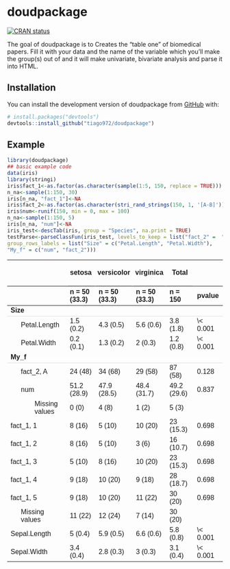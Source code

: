 
<!-- README.md is generated from README.Rmd. Please edit that file -->

# doudpackage

<!-- badges: start -->

[![CRAN
status](https://www.r-pkg.org/badges/version/doudpackage)](https://CRAN.R-project.org/package=doudpackage)
<!-- badges: end -->

The goal of doudpackage is to Creates the “table one” of biomedical
papers. Fill it with your data and the name of the variable which you’ll
make the group(s) out of and it will make univariate, bivariate analysis
and parse it into HTML.

## Installation

You can install the development version of doudpackage from
[GitHub](https://github.com/) with:

``` r
# install.packages("devtools")
devtools::install_github("tiago972/doudpackage")
```

## Example

``` r
library(doudpackage)
## basic example code
data(iris)
library(stringi)
iris$fact_1<-as.factor(as.character(sample(1:5, 150, replace = TRUE)))
n_na<-sample(1:150, 30)
iris[n_na, "fact_1"]<-NA
iris$fact_2<-as.factor(as.character(stri_rand_strings(150, 1, '[A-B]')))
iris$num<-runif(150, min = 0, max = 100)
n_na<-sample(1:150, 5)
iris[n_na, "num"]<-NA
iris_test<-descTab(iris, group = "Species", na.print = TRUE)
testParse<-parseClassFun(iris_test, levels_to_keep = list("fact_2" =  "A"),
group_rows_labels = list("Size" = c("Petal.Length", "Petal.Width"),
"My_f" = c("num", "fact_2")))
```

<table class=" lightable-paper" style="font-family: arial; margin-left: auto; margin-right: auto;">
<thead>
<tr>
<th style="empty-cells: hide;" colspan="1">
</th>
<th style="padding-bottom:0; padding-left:3px;padding-right:3px;text-align: center; " colspan="1">

<div style="border-bottom: 1px solid #00000020; padding-bottom: 5px; ">

setosa

</div>

</th>
<th style="padding-bottom:0; padding-left:3px;padding-right:3px;text-align: center; " colspan="1">

<div style="border-bottom: 1px solid #00000020; padding-bottom: 5px; ">

versicolor

</div>

</th>
<th style="padding-bottom:0; padding-left:3px;padding-right:3px;text-align: center; " colspan="1">

<div style="border-bottom: 1px solid #00000020; padding-bottom: 5px; ">

virginica

</div>

</th>
<th style="padding-bottom:0; padding-left:3px;padding-right:3px;text-align: center; " colspan="1">

<div style="border-bottom: 1px solid #00000020; padding-bottom: 5px; ">

Total

</div>

</th>
<th style="empty-cells: hide;" colspan="1">
</th>
</tr>
<tr>
<th style="text-align:left;">
</th>
<th style="text-align:left;">
n = 50 (33.3)
</th>
<th style="text-align:left;">
n = 50 (33.3)
</th>
<th style="text-align:left;">
n = 50 (33.3)
</th>
<th style="text-align:left;">
n = 150
</th>
<th style="text-align:left;">
pvalue
</th>
</tr>
</thead>
<tbody>
<tr grouplength="2">
<td colspan="6" style="border-bottom: 1px solid #00000020;">
<strong>Size</strong>
</td>
</tr>
<tr>
<td style="text-align:left;padding-left: 2em;" indentlevel="1">
Petal.Length
</td>
<td style="text-align:left;">
1.5 (0.2)
</td>
<td style="text-align:left;">
4.3 (0.5)
</td>
<td style="text-align:left;">
5.6 (0.6)
</td>
<td style="text-align:left;">
3.8 (1.8)
</td>
<td style="text-align:left;">
\< 0.001
</td>
</tr>
<tr>
<td style="text-align:left;padding-left: 2em;" indentlevel="1">
Petal.Width
</td>
<td style="text-align:left;">
0.2 (0.1)
</td>
<td style="text-align:left;">
1.3 (0.2)
</td>
<td style="text-align:left;">
2 (0.3)
</td>
<td style="text-align:left;">
1.2 (0.8)
</td>
<td style="text-align:left;">
\< 0.001
</td>
</tr>
<tr grouplength="3">
<td colspan="6" style="border-bottom: 1px solid #00000020;">
<strong>My_f</strong>
</td>
</tr>
<tr>
<td style="text-align:left;padding-left: 2em;" indentlevel="1">
fact_2, A
</td>
<td style="text-align:left;">
24 (48)
</td>
<td style="text-align:left;">
34 (68)
</td>
<td style="text-align:left;">
29 (58)
</td>
<td style="text-align:left;">
87 (58)
</td>
<td style="text-align:left;">
0.128
</td>
</tr>
<tr>
<td style="text-align:left;padding-left: 2em;" indentlevel="1">
num
</td>
<td style="text-align:left;">
51.2 (28.9)
</td>
<td style="text-align:left;">
47.9 (28.5)
</td>
<td style="text-align:left;">
48.4 (31.7)
</td>
<td style="text-align:left;">
49.2 (29.6)
</td>
<td style="text-align:left;">
0.837
</td>
</tr>
<tr>
<td style="text-align:left;padding-left: 4em;" indentlevel="2">
Missing values
</td>
<td style="text-align:left;">
0 (0)
</td>
<td style="text-align:left;">
4 (8)
</td>
<td style="text-align:left;">
1 (2)
</td>
<td style="text-align:left;">
5 (3)
</td>
<td style="text-align:left;">
</td>
</tr>
<tr>
<td style="text-align:left;">
fact_1, 1
</td>
<td style="text-align:left;">
8 (16)
</td>
<td style="text-align:left;">
5 (10)
</td>
<td style="text-align:left;">
10 (20)
</td>
<td style="text-align:left;">
23 (15.3)
</td>
<td style="text-align:left;">
0.698
</td>
</tr>
<tr>
<td style="text-align:left;">
fact_1, 2
</td>
<td style="text-align:left;">
8 (16)
</td>
<td style="text-align:left;">
5 (10)
</td>
<td style="text-align:left;">
3 (6)
</td>
<td style="text-align:left;">
16 (10.7)
</td>
<td style="text-align:left;">
0.698
</td>
</tr>
<tr>
<td style="text-align:left;">
fact_1, 3
</td>
<td style="text-align:left;">
5 (10)
</td>
<td style="text-align:left;">
8 (16)
</td>
<td style="text-align:left;">
10 (20)
</td>
<td style="text-align:left;">
23 (15.3)
</td>
<td style="text-align:left;">
0.698
</td>
</tr>
<tr>
<td style="text-align:left;">
fact_1, 4
</td>
<td style="text-align:left;">
9 (18)
</td>
<td style="text-align:left;">
10 (20)
</td>
<td style="text-align:left;">
9 (18)
</td>
<td style="text-align:left;">
28 (18.7)
</td>
<td style="text-align:left;">
0.698
</td>
</tr>
<tr>
<td style="text-align:left;">
fact_1, 5
</td>
<td style="text-align:left;">
9 (18)
</td>
<td style="text-align:left;">
10 (20)
</td>
<td style="text-align:left;">
11 (22)
</td>
<td style="text-align:left;">
30 (20)
</td>
<td style="text-align:left;">
0.698
</td>
</tr>
<tr>
<td style="text-align:left;padding-left: 2em;" indentlevel="1">
Missing values
</td>
<td style="text-align:left;">
11 (22)
</td>
<td style="text-align:left;">
12 (24)
</td>
<td style="text-align:left;">
7 (14)
</td>
<td style="text-align:left;">
30 (20)
</td>
<td style="text-align:left;">
</td>
</tr>
<tr>
<td style="text-align:left;">
Sepal.Length
</td>
<td style="text-align:left;">
5 (0.4)
</td>
<td style="text-align:left;">
5.9 (0.5)
</td>
<td style="text-align:left;">
6.6 (0.6)
</td>
<td style="text-align:left;">
5.8 (0.8)
</td>
<td style="text-align:left;">
\< 0.001
</td>
</tr>
<tr>
<td style="text-align:left;">
Sepal.Width
</td>
<td style="text-align:left;">
3.4 (0.4)
</td>
<td style="text-align:left;">
2.8 (0.3)
</td>
<td style="text-align:left;">
3 (0.3)
</td>
<td style="text-align:left;">
3.1 (0.4)
</td>
<td style="text-align:left;">
\< 0.001
</td>
</tr>
</tbody>
</table>
